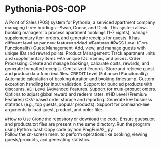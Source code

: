 # Pythonia-POS-OOP
A Point of Sales (POS) system for Pythonia, a serviced apartment company managing three buildings—Swan, Goose, and Duck. This system allows booking managers to process apartment bookings (1-7 nights), manage supplementary item orders, and generate receipts for guests. It has different level as per new features added.
#Features
#PASS Level (Core Functionality)
  Guest Management: Add, view, and manage guests with unique IDs and reward points.
  Product Management: Track apartment units and supplementary items with unique IDs, names, and prices.
  Order Processing: Create and manage bookings, calculate costs, rewards, and generate formatted receipts.
  Centralized Records: Store and retrieve guest and product data from text files.
  CREDIT Level (Enhanced Functionality)
  Automatic calculation of booking duration and booking timestamp.
  Custom exception handling for input validation.
  Support for bundled products with discounts.
#DI Level (Advanced Features)
  Support for multi-product orders.
  Options to adjust global reward and redeem rates.
#HD Level (Premium Features)
  CSV-based order storage and reporting.
  Generate key business statistics (e.g., top guests, popular products).
  Support for command-line arguments to load guest, product, and order files.

#How to Use
    Clone the repository or download the code.
    Ensure guests.txt and products.txt files are present in the same directory.
    Run the program using Python:
    bash
    Copy code
    python ProgFunA2_<YourStudentID>.py  
    Follow the on-screen menu to perform operations like booking, viewing guests/products, and generating statistics.
